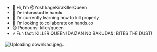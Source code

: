 - 👋 Hi, I’m @YoshikageKiraKillerQueen
- 👀 I’m interested in hands
- 🌱 I’m currently learning how to kill properly
- 💞️ I’m looking to collaborate on hands.co
- 😄 Pronouns: killer/queen
- ⚡ Fun fact: KILLER QUEEN! DAIZAN NO BAKUDAN: BITES THE DUST!

![Uploading download.jpeg…]()
